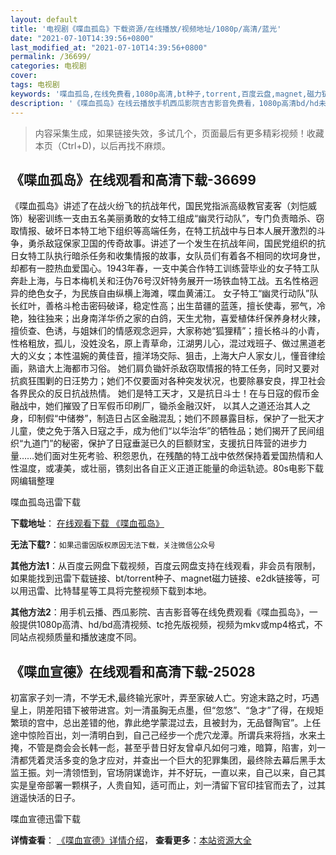 ```yaml
---
layout: default
title: '电视剧《喋血孤岛》下载资源/在线播放/视频地址/1080p/高清/蓝光'
date: "2021-07-10T14:39:56+0800"
last_modified_at: "2021-07-10T14:39:56+0800"
permalink: /36699/
categories: 电视剧
cover:
tags: 电视剧
keywords: '喋血孤岛,在线免费看,1080p高清,bt种子,torrent,百度云盘,magnet,磁力链,迅雷下载资源'
description: '《喋血孤岛》在线云播放手机西瓜影院吉吉影音免费看，1080p高清bd/hd未删减完整版和tc抢先枪版，mkv/mp4格式，附带bt/torrent种子、magnet/磁力链、百度云盘、网盘资源迅雷下载链接'
---
```


>内容采集生成，如果链接失效，多试几个，页面最后有更多精彩视频！收藏本页（Ctrl+D)，以后再找不麻烦。


## 《喋血孤岛》在线观看和高清下载-36699

《喋血孤岛》讲述了在战火纷飞的抗战年代，国民党指派高级教官麦客（刘恺威饰）秘密训练一支由五名美丽勇敢的女特工组成“幽灵行动队”，专门负责暗杀、窃取情报、破坏日本特工地下组织等高端任务，在特工抗战中与日本人展开激烈的斗争，勇杀敌寇保家卫国的传奇故事。讲述了一个发生在抗战年间，国民党组织的抗日女特工队执行暗杀任务和收集情报的故事，女队员们有着各不相同的坎坷身世，却都有一腔热血爱国心。1943年春，一支中美合作特工训练营毕业的女子特工队奔赴上海，与日本梅机关和汪伪76号汉奸特务展开一场铁血特工战。五名性格迥异的绝色女子，为民族自由纵横上海滩，喋血黄浦江。 女子特工“幽灵行动队”队长红叶，善格斗枪击密码破译，稳定性高；出生苗疆的蓝莲，擅长使毒，邪气，冷艳，独往独来；出身南洋华侨之家的白鸽，天生尤物，喜爱植体纤保养身材火辣，擅侦查、色诱，与姐妹们的情感观念迥异，大家称她“狐狸精”；擅长格斗的小青，性格粗放，孤儿，没姓没名，原上青草命，江湖男儿心，混过戏班子、做过黑道老大的义女；本性温婉的黄佳音，擅洋场交际、狙击，上海大户人家女儿，懂音律绘画，熟谙大上海都市习俗。 她们肩负锄奸杀敌窃取情报的特工任务，同时又要对抗疯狂围剿的日汪势力；她们不仅要面对各种突发状况，也要除暴安良，捍卫社会各界民众的反日抗战热情。 她们是特工天才，又是抗日斗士！在与日寇的假币金融战中，她们摧毁了日军假币印刷厂，锄杀金融汉奸， 以其人之道还治其人之身，印制假“中储劵”，制造日占区金融混乱；她们不顾暴露目标，保护了一批天才儿童，使之免于落入日寇之手，成为他们“以华治华”的牺牲品；她们揭开了民间组织“九道门”的秘密，保护了日寇垂涎已久的巨额财宝，支援抗日阵营的进步力量……她们面对生死考验、积怨恩仇，在残酷的特工战中依然保持着爱国热情和人性温度，或凄美，或壮丽，镌刻出各自正义正道正能量的命运轨迹。80s电影下载网编辑整理


喋血孤岛迅雷下载

**下载地址**： [在线观看下载 《喋血孤岛》](https://www.993dy.com//vod-detail-id-12451.html) 


**无法下载?**：`如果迅雷因版权原因无法下载，关注微信公众号 `

**其他方法1**：从百度云网盘下载视频，百度云网盘支持在线观看，非会员有限制，如果能找到迅雷下载链接、bt/torrent种子、magnet磁力链接、e2dk链接等，可以用迅雷、比特彗星等工具将完整视频下载到本地。

**其他方法2**：用手机云播、西瓜影院、吉吉影音等在线免费观看《喋血孤岛》，一般提供1080p高清、hd/bd高清视频、tc抢先版视频，视频为mkv或mp4格式，不同站点视频质量和播放速度不同。


## 《喋血宣德》在线观看和高清下载-25028

初富家子刘一清，不学无术,最终输光家叶，弄至家破人亡。穷途末路之时，巧遇皇上，阴差阳错下被带进宫。刘一清虽胸无点墨，但“忽悠”、&ldquo;急才”了得，在规矩繁琐的宫中，总出差错的他，靠此绝学蒙混过去，且被封为，无品督陶官”。上任途中惊险百出，刘一清明白到，自己己经步一个虎穴龙潭。所谓兵来将挡，水来土掩，不管是商会会长韩一彪，甚至乎昔日好友曾卓凡如何刁难，暗算，陷害，刘一清都凭着灵活多变的急才应对，并查出一个巨大的犯罪集团，最终除去幕后黑手太监王振。刘一清领悟到，官场阴谋诡诈，并不好玩，一直以来，自己以来，自己其实是皇帝部署一颗棋子，人贵自知，适可而止，刘一清留下官印挂官而去了，过其逍遥快活的日子。


喋血宣德迅雷下载

**详情查看**： [《喋血宣德》详情介绍](/movie/25028/)， **查看更多**：[本站资源大全](/movie/t/all/)

